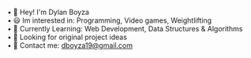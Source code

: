 • 👋 Hey! I'm Dylan Boyza  
• 😃 Im interested in: Programming, Video games, Weightlifting  
• 🧠 Currently Learning: Web Development, Data Structures & Algorithms  
• 👀 Looking for original project ideas  
• 📝 Contact me: dboyza19@gmail.com
